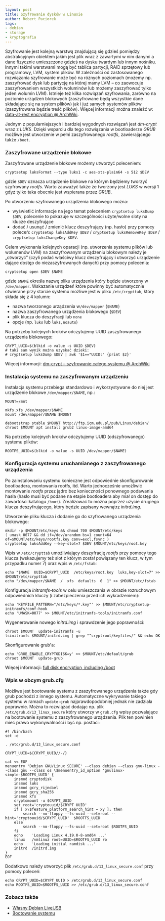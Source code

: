 ```yaml
---
layout: post
title: Szyfrowanie dysków w Linuxie
author: Robert Paciorek
tags:
- debian
- storage
- kryptografia
---
```


Szyfrowanie jest kolejną warstwą znajdującą się gdzieś pomiędzy abstrakcyjnym obiektem jakim jest plik wraz z zawartymi w nim danymi a dane fizycznie umieszczone gdzieś na dysku twardym lub innym nośniku.
Innymi takimi warstwami mogą być tablica partycji, RAID sprzętowy lub programowy, LVM, system plików.
W zależności od zastosowanego rozwiązania szyfrowanie może być na różnych poziomach (możemy np. zaszyfrować dysk lub partycję na której mamy LVM – co zaowocuje zaszyfrowaniem wszystkich woluminów lub możemy zaszyfrować tylko jeden wolumin LVM).
Istnieje też kilka rozwiązań szyfrowania, zarówno na poziomie urządzeń blokowych (zaszyfrowane będą wszystkie dane składające się na system plików) jak i już samych systemów plików (zaszyfrowana będzie treść plików).
Więcej informacji można znaleźć w: [data-at-rest encryption @ ArchWiki](https://wiki.archlinux.org/index.php/Data-at-rest_encryption).

Jednym z popularniejszych i bardziej wygodnych rozwiązań jest *dm-crypt* wraz z *LUKS*.
Dzięki wsparciu dla tego rozwiązania w bootloaderze *GRUB* możliwe jest utworzenie w pełni zaszyfrowanego *rootfs*, zawierającego także `/boot`.

### Zaszyfrowane urządzenie blokowe

Zaszyfrowane urządzenie blokowe możemy utworzyć poleceniem:

	cryptsetup luksFormat --type luks1 -c aes-xts-plain64 -s 512 $DEV

gdzie `$DEV` oznacza urządzenie blokowe na którym będziemy tworzyć szyfrowany *rootfs*.
Warto zauważyć także że tworzony jest *LUKS* w wersji 1 gdyż tylko taka obecnie jest wspierana przez *GRUB*.

Po utworzeniu szyfrowanego urządzenia blokowego można:

* wyświetlić informacje na jego temat poleceniem `cryptsetup luksDump $DEV`, polecenie to pokazuje w szczególności użyte/wolne sloty na klucze deszyfrujące
* dodać / usunąć / zmienić klucz deszyfrujący (np. hasło) przy pomocy poleceń: `cryptsetup luksAddKey $DEV` / `cryptsetup luksRemoveKey $DEV` / `cryptsetup luksChangeKey $DEV`.

Celem wykonania kolejnych oparacji (np. utworzenia systemu plików lub wolumenów LVM) na zaszyfrowanym urządzeniu blokowym należy je „otworzyć” (czyli podać właściwy klucz deszyfrujący i utworzyć urządzenie dające dostęp do niezaszyfrowanych danych) przy pomocy polecenia:

	cryptsetup open $DEV $NAME

gdzie `$NAME` określa nazwę pliku urządzenia który będzie utworzony w `/dev/mapper`.
Wskazanie urządzeń które powinny być automatycznie otwierane przy starcie systemu możliwe jest w pliku `/etc/crypttab`, który składa się z 4 kolumn:

* nazwa tworzonego urządzenia w`/dev/mapper` (`$NAME`)
* nazwa zaszyfrowanego urządzenia blokowego (`$DEV`)
* plik klucza do deszyfracji lub `none`
* opcje (np. `luks` lub `luks,noauto`)

Na potrzeby kolejnych kroków odczytujemy UUID zaszyfrowanego urządzenia blokowego:

	CRYPT_UUID=$(blkid -o value -s UUID $DEV)
	# taki sam wynik można uzyskać dzieki:
	# cryptsetup luksDump $DEV | awk '$1=="UUID:" {print $2}'

Więcej informacji: [dm-crypt – szyfrowanie całego systemu @ ArchWiki](https://wiki.archlinux.org/index.php/Dm-crypt_(Polski)/Encrypting_an_entire_system_(Polski))


### Instalacja systemu na zaszyfrowanym urządzeniu

Instalacja systemu przebiega standardowo i wykorzystywane do niej jest urządzenie blokowe `/dev/mapper/$NAME`, np.:

	MOUNT=/mnt
	
	mkfs.xfs /dev/mapper/$NAME
	mount /dev/mapper/$NAME $MOUNT
	
	debootstrap stable $MOUNT http://ftp.icm.edu.pl/pub/Linux/debian/
	chroot $MOUNT apt install grub2 linux-image-amd64

Na potrzeby kolejnych kroków odczytujemy UUID (odszyfrowanego) systemu plików:

	ROOTFS_UUID=$(blkid -o value -s UUID /dev/mapper/$NAME)


### Konfiguracja systemu uruchamianego z zaszyfrowanego urządzenia

Po zainstalowaniu systemu konieczne jest odpowiednie skonfigurowanie bootloadera, montowania rootfs, itd.
Warto jednocześnie umożliwić montowanie *rootfs* przez jądro bez konieczności ponownego podawania hasła (hasło musi być podane na etapie bootloadera aby miał on dostęp do zawartości katalogu `/boot`).
Zrealizować to można poprzez użycie drugiego klucza deszyfrującego, który będzie zapisany wewnątrz *initrd.img*.

Utworzenie pliku klucza i dodanie go do szyfrowanego urządzenia blokowego:

	mkdir -p $MOUNT/etc/keys && chmod 700 $MOUNT/etc/keys
	( umask 0077 && dd if=/dev/urandom bs=1 count=64 of=$MOUNT/etc/keys/rootfs.key conv=excl,fsync )
	cryptsetup luksAddKey --key-slot=7 $DEV $MOUNT/etc/keys/root.key

Wpis w `/etc/crypttab` umożliwiający deszyfrację *rootfs* przy pomocy tego klucza (wskazujemy też slot z którym został powiązany ten klucz, w tym przypadku numer 7) oraz wpis w `/etc/fstab`:

	echo "$NAME  UUID=$CRYPT_UUID  /etc/keys/root.key  luks,key-slot=7" >> $MOUNT/etc/crypttab
	echo "/dev/mapper/$NAME  /  xfs  defaults  0  1" >> $MOUNT/etc/fstab

Konfiguracja *initramfs-tools* w celu umieszczania w obrazie rozruchowym odpowiednich kluczy (i zabezpieczenia przed ich wykradzeniem):

	echo 'KEYFILE_PATTERN="/etc/keys/*.key"' >> $MOUNT/etc/cryptsetup-initramfs/conf-hook
	echo 'UMASK=0077' >> $MOUNT/etc/initramfs-tools/initramfs.conf

Wygenerowanie nowego *initrd.img* i sprawdzenie jego poprawności:

	chroot $MOUNT  update-initramfs -u
	lsinitramfs $MOUNT/initrd.img | grep "^cryptroot/keyfiles/" && echo OK


Skonfigurowanie grub'a:

	echo 'GRUB_ENABLE_CRYPTODISK=y' >> $MOUNT/etc/default/grub
	chroot $MOUNT  update-grub

Więcej informacji: [full disk encryption, including /boot](https://cryptsetup-team.pages.debian.net/cryptsetup/encrypted-boot.html)


### Wpis w obcym grub.cfg

Możliwe jest bootowanie systemu z zaszyfrowanego urządzenia także gdy grub pochodzi z innego systemu.
Automatyczne wykrywanie takiego systemu w ramach `update-grub` najprawdopodobniej jednak nie zadziała poprawnie.
Można to rozwiązać dodając np. plik `/etc/grub.d/13_linux_secure` który utworzy w `grub.cfg` wpisy pozwalające na bootowanie systemu z zaszyfrowanego urządzenia.
Plik ten powinien mieć prawo wykonywalności i być np. postaci:

	#! /bin/bash
	set -e
	
	. /etc/grub.d/13_linux_secure.conf
	
	CRYPT_UUID=${CRYPT_UUID//-/}
	
	cat << EOF
	menuentry 'Debian GNU/Linux SECURE' --class debian --class gnu-linux --class gnu --class os \$menuentry_id_option 'gnulinux-simple-$ROOTFS_UUID' {
		insmod cryptodisk
		insmod luks
		insmod gcry_rijndael
		insmod gcry_sha256
		insmod xfs
		cryptomount -u $CRYPT_UUID
		set root='cryptouuid/$CRYPT_UUID'
		if [ x\$feature_platform_search_hint = xy ]; then
			search --no-floppy --fs-uuid --set=root --hint='cryptouuid/$CRYPT_UUID'  $ROOTFS_UUID
		else
			search --no-floppy --fs-uuid --set=root $ROOTFS_UUID
		fi
		echo    'Loading Linux 4.19.0-8-amd64 ...'
		linux   /vmlinuz root=UUID=$ROOTFS_UUID ro
		echo    'Loading initial ramdisk ...'
		initrd  /initrd.img
	}
	EOF

Dodatkowo należy utworzyć plik `/etc/grub.d/13_linux_secure.conf` przy pomocy poleceń:

	echo CRYPT_UUID=$CRYPT_UUID > /etc/grub.d/13_linux_secure.conf
	echo ROOTFS_UUID=$ROOTFS_UUID >> /etc/grub.d/13_linux_secure.conf


### Zobacz także

* [Własny Debian LiveUSB](http://www.opcode.eu.org/LiveUSB.xhtml)
* [Bootowanie systemu](http://www.opcode.eu.org/SystemBoot.xhtml)
